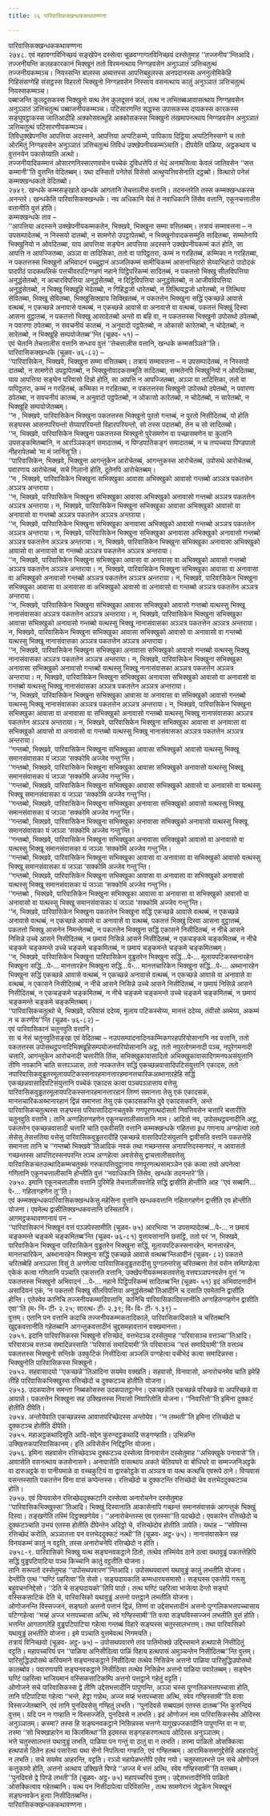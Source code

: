 ```yaml
---
title: २६ पारिवासिकक्खन्धककथावण्णना

---
```

पारिवासिकक्खन्धककथावण्णना  
२७४८. एवं महावग्गविनिच्छयं सङ्खेपेन दस्सेत्वा चूळवग्गागतविनिच्छयं दस्सेतुमाह ‘‘तज्जनीय’’न्तिआदि। तज्जनीयन्ति कलहकारकानं भिक्खूनं ततो विरमनत्थाय निग्गहवसेन अनुञ्ञातं ञत्तिचतुत्थं तज्जनीयकम्मञ्च। नियस्सन्ति बालस्स अब्यत्तस्स आपत्तिबहुलस्स अनपदानस्स अननुलोमिकेहि गिहिसंसग्गेहि संसट्ठस्स विहरतो भिक्खुनो निग्गहवसेन निस्साय वसनत्थाय कातुं अनुञ्ञातं ञत्तिचतुत्थं नियस्सकम्मञ्च।  
पब्बाजन्ति कुलदूसकस्स भिक्खुनो यत्थ तेन कुलदूसनं कतं, तत्थ न लभितब्बआवासत्थाय निग्गहवसेन अनुञ्ञातं ञत्तिचतुत्थं पब्बाजनीयकम्मञ्च। पटिसारणन्ति सद्धस्स उपासकस्स दायकस्स कारकस्स सङ्घुपट्ठाकस्स जातिआदीहि अक्कोसवत्थूहि अक्कोसकस्स भिक्खुनो तंखमापनत्थाय निग्गहवसेन अनुञ्ञातं ञत्तिचतुत्थं पटिसारणीयकम्मञ्च।  
तिविधुक्खेपनन्ति आपत्तिया अदस्सने, आपत्तिया अप्पटिकम्मे, पापिकाय दिट्ठिया अप्पटिनिस्सग्गे च ततो ओरमितुं निग्गहवसेन अनुञ्ञातं ञत्तिचतुत्थं तिविधं उक्खेपनीयकम्मञ्चाति। दीपयेति पाळिया, अट्ठकथाय च वुत्तनयेन पकासेय्याति अत्थो।  
तज्जनीयादिकम्मानं ओसारणनिस्सारणवसेन पच्चेकं दुविधत्तेपि तं भेदं अनामसित्वा केवलं जातिवसेन ‘‘सत्त कम्मानी’’ति वुत्तन्ति वेदितब्बम्। यथा दस्सितो पनेतेसं विसेसो अत्थुप्पत्तिवसेनाति दट्ठब्बो। वित्थारो पनेसं कम्मक्खन्धकतो वेदितब्बो।  
२७४९. खन्धके कम्मसङ्खाते खन्धके आगतानि तेचत्तालीस वत्तानि। तदनन्तरेति तस्स कम्मक्खन्धकस्स अनन्तरे। खन्धकेति पारिवासिकक्खन्धके। नव अधिकानि येसं ते नवाधिकानि तिंसेव वत्तानि, एकूनचत्तालीस वत्तानीति वुत्तं होति।  
कम्मक्खन्धके ताव –  
‘‘आपत्तिया अदस्सने उक्खेपनीयकम्मकतेन, भिक्खवे, भिक्खुना सम्मा वत्तितब्बम्। तत्रायं सम्मावत्तना – न उपसम्पादेतब्बं, न निस्सयो दातब्बो, न सामणेरो उपट्ठापेतब्बो, न भिक्खुनोवादकसम्मुति सादितब्बा, सम्मतेनापि भिक्खुनियो न ओवदितब्बा, याय आपत्तिया सङ्घेन आपत्तिया अदस्सने उक्खेपनीयकम्मं कतं होति, सा आपत्ति न आपज्जितब्बा, अञ्ञा वा तादिसिका, ततो वा पापिट्ठतरा, कम्मं न गरहितब्बं, कम्मिका न गरहितब्बा, न पकतत्तस्स भिक्खुनो अभिवादनं पच्चुट्ठानं अञ्जलिकम्मं सामीचिकम्मं आसनाभिहारो सेय्याभिहारो पादोदकं पादपीठं पादकथलिकं पत्तचीवरपटिग्गहणं नहाने पिट्ठिपरिकम्मं सादितब्बं, न पकतत्तो भिक्खु सीलविपत्तिया अनुद्धंसेतब्बो, न आचारविपत्तिया अनुद्धंसेतब्बो, न दिट्ठिविपत्तिया अनुद्धंसेतब्बो, न आजीवविपत्तिया अनुद्धंसेतब्बो, न भिक्खु भिक्खूहि भेदेतब्बो, न गिहिद्धजो धारेतब्बो, न तित्थियद्धजो धारेतब्बो, न तित्थिया सेवितब्बा, भिक्खू सेवितब्बा, भिक्खुसिक्खाय सिक्खितब्बं, न पकतत्तेन भिक्खुना सद्धिं एकच्छन्ने आवासे वत्थब्बं, न एकच्छन्ने अनावासे वत्थब्बं, न एकच्छन्ने आवासे वा अनावासे वा वत्थब्बं, पकतत्तं भिक्खुं दिस्वा आसना वुट्ठातब्बं, न पकतत्तो भिक्खु आसादेतब्बो अन्तो वा बहि वा, न पकतत्तस्स भिक्खुनो उपोसथो ठपेतब्बो, न पवारणा ठपेतब्बा, न सवचनीयं कातब्बं, न अनुवादो पट्ठपेतब्बो, न ओकासो कारेतब्बो, न चोदेतब्बो, न सारेतब्बो, न भिक्खूहि सम्पयोजेतब्ब’’न्ति (चूळव॰ ५१) –  
एवं चेतानि तेचत्तालीस वत्तानि सन्धाय वुत्तं ‘‘तेचत्तालीस वत्तानि, खन्धके कम्मसञ्ञिते’’ति।  
पारिवासिकक्खन्धके (चूळव॰ ७६-८२) –  
‘‘पारिवासिकेन, भिक्खवे, भिक्खुना सम्मा वत्तितब्बम्। तत्रायं सम्मावत्तना – न उपसम्पादेतब्बं, न निस्सयो दातब्बो, न सामणेरो उपट्ठापेतब्बो, न भिक्खुनोवादकसम्मुति सादितब्बा, सम्मतेनपि भिक्खुनियो न ओवदितब्बा, याय आपत्तिया सङ्घेन परिवासो दिन्नो होति, सा आपत्ति न आपज्जितब्बा, अञ्ञा वा तादिसिका, ततो वा पापिट्ठतरा, कम्मं न गरहितब्बं, कम्मिका न गरहितब्बा, न पकतत्तस्स भिक्खुनो उपोसथो ठपेतब्बो, न पवारणा ठपेतब्बा, न सवचनीयं कातब्बं, न अनुवादो पट्ठपेतब्बो, न ओकासो कारेतब्बो, न चोदेतब्बो, न सारेतब्बो, न भिक्खूहि सम्पयोजेतब्बम्।  
‘‘न , भिक्खवे, पारिवासिकेन भिक्खुना पकतत्तस्स भिक्खुनो पुरतो गन्तब्बं, न पुरतो निसीदितब्बं, यो होति सङ्घस्स आसनपरियन्तो सेय्यापरियन्तो विहारपरियन्तो, सो तस्स पदातब्बो, तेन च सो सादितब्बो।  
‘‘न, भिक्खवे, पारिवासिकेन भिक्खुना पकतत्तस्स भिक्खुनो पुरेसमणेन वा पच्छासमणेन वा कुलानि उपसङ्कमितब्बानि, न आरञ्ञिकङ्गं समादातब्बं, न पिण्डपातिकङ्गं समादातब्बं, न च तप्पच्चया पिण्डपातो नीहरापेतब्बो ‘मा मं जानिंसू’ति।  
‘‘पारिवासिकेन, भिक्खवे, भिक्खुना आगन्तुकेन आरोचेतब्बं, आगन्तुकस्स आरोचेतब्बं, उपोसथे आरोचेतब्बं, पवारणाय आरोचेतब्बं, सचे गिलानो होति, दूतेनपि आरोचेतब्बम्।  
‘‘न , भिक्खवे, पारिवासिकेन भिक्खुना सभिक्खुका आवासा अभिक्खुको आवासो गन्तब्बो अञ्ञत्र पकतत्तेन अञ्ञत्र अन्तराया।  
‘‘न, भिक्खवे, पारिवासिकेन भिक्खुना सभिक्खुका आवासा अभिक्खुको अनावासो गन्तब्बो अञ्ञत्र पकतत्तेन अञ्ञत्र अन्तराया। न, भिक्खवे, पारिवासिकेन भिक्खुना सभिक्खुका आवासा अभिक्खुको आवासो वा अनावासो वा गन्तब्बो अञ्ञत्र पकतत्तेन अञ्ञत्र अन्तराया।  
‘‘न, भिक्खवे, पारिवासिकेन भिक्खुना सभिक्खुका अनावासा अभिक्खुको आवासो गन्तब्बो अञ्ञत्र पकतत्तेन अञ्ञत्र अन्तराया। न, भिक्खवे, पारिवासिकेन भिक्खुना सभिक्खुका अनावासा अभिक्खुको अनावासो गन्तब्बो अञ्ञत्र पकतत्तेन अञ्ञत्र अन्तराया। न, भिक्खवे, पारिवासिकेन भिक्खुना सभिक्खुका अनावासा अभिक्खुको आवासो वा अनावासो वा गन्तब्बो अञ्ञत्र पकतत्तेन अञ्ञत्र अन्तराया।  
‘‘न, भिक्खवे, पारिवासिकेन भिक्खुना सभिक्खुका आवासा वा अनावासा वा अभिक्खुको आवासो गन्तब्बो अञ्ञत्र पकतत्तेन अञ्ञत्र अन्तराया। न, भिक्खवे, पारिवासिकेन भिक्खुना सभिक्खुका आवासा वा अनावासा वा अभिक्खुको अनावासो गन्तब्बो अञ्ञत्र पकतत्तेन अञ्ञत्र अन्तराया। न, भिक्खवे, पारिवासिकेन भिक्खुना सभिक्खुका आवासा वा अनावासा वा अभिक्खुको आवासो वा अनावासो वा गन्तब्बो अञ्ञत्र पकतत्तेन अञ्ञत्र अन्तराया।  
‘‘न, भिक्खवे, पारिवासिकेन भिक्खुना सभिक्खुका आवासा सभिक्खुको आवासो गन्तब्बो यत्थस्सु भिक्खू नानासंवासका अञ्ञत्र पकतत्तेन अञ्ञत्र अन्तराया। न, भिक्खवे, पारिवासिकेन भिक्खुना सभिक्खुका आवासा सभिक्खुको अनावासो गन्तब्बो यत्थस्सु भिक्खू नानासंवासका अञ्ञत्र पकतत्तेन अञ्ञत्र अन्तराया। न, भिक्खवे, पारिवासिकेन भिक्खुना सभिक्खुका आवासा सभिक्खुको आवासो वा अनावासो वा गन्तब्बो यत्थस्सु भिक्खू नानासंवासका अञ्ञत्र पकतत्तेन अञ्ञत्र अन्तराया।  
‘‘न, भिक्खवे, पारिवासिकेन भिक्खुना सभिक्खुका अनावासा सभिक्खुको आवासो गन्तब्बो यत्थस्सु भिक्खू नानासंवासका अञ्ञत्र पकतत्तेन अञ्ञत्र अन्तराया। न, भिक्खवे, पारिवासिकेन भिक्खुना सभिक्खुका अनावासा सभिक्खुको अनावासो गन्तब्बो यत्थस्सु भिक्खू नानासंवासका अञ्ञत्र पकतत्तेन अञ्ञत्र अन्तराया। न, भिक्खवे, पारिवासिकेन भिक्खुना सभिक्खुका अनावासा सभिक्खुको आवासो वा अनावासो वा गन्तब्बो यत्थस्सु भिक्खू नानासंवासका अञ्ञत्र पकतत्तेन अञ्ञत्र अन्तराया।  
‘‘न, भिक्खवे, पारिवासिकेन भिक्खुना सभिक्खुका आवासा वा अनावासा वा सभिक्खुको आवासो गन्तब्बो यत्थस्सु भिक्खू नानासंवासका अञ्ञत्र पकतत्तेन अञ्ञत्र अन्तराया। न, भिक्खवे, पारिवासिकेन भिक्खुना सभिक्खुका आवासा वा अनावासा वा सभिक्खुको अनावासो गन्तब्बो यत्थस्सु भिक्खू नानासंवासका अञ्ञत्र पकतत्तेन अञ्ञत्र अन्तराया। न, भिक्खवे, पारिवासिकेन भिक्खुना सभिक्खुका आवासा वा अनावासा वा सभिक्खुको आवासो वा अनावासो वा गन्तब्बो यत्थस्सु भिक्खू नानासंवासका अञ्ञत्र पकतत्तेन अञ्ञत्र अन्तराया।  
‘‘गन्तब्बो, भिक्खवे, पारिवासिकेन भिक्खुना सभिक्खुका आवासा सभिक्खुको आवासो यत्थस्सु भिक्खू समानसंवासका यं जञ्ञा ‘सक्कोमि अज्जेव गन्तु’न्ति।  
‘‘गन्तब्बो, भिक्खवे, पारिवासिकेन भिक्खुना सभिक्खुका आवासा सभिक्खुको अनावासो यत्थस्सु भिक्खू समानसंवासका यं जञ्ञा ‘सक्कोमि अज्जेव गन्तु’न्ति।  
‘‘गन्तब्बो, भिक्खवे, पारिवासिकेन भिक्खुना सभिक्खुका आवासा सभिक्खुको आवासो वा अनावासो वा यत्थस्सु भिक्खू समानसंवासका यं जञ्ञा ‘सक्कोमि अज्जेव गन्तु’न्ति।  
‘‘गन्तब्बो, भिक्खवे, पारिवासिकेन भिक्खुना सभिक्खुका अनावासा सभिक्खुको आवासो यत्थस्सु भिक्खू समानसंवासका यं जञ्ञा ‘सक्कोमि अज्जेव गन्तु’न्ति।  
‘‘गन्तब्बो, भिक्खवे, पारिवासिकेन भिक्खुना सभिक्खुका अनावासा सभिक्खुको अनावासो यत्थस्सु भिक्खू समानसंवासका यं जञ्ञा ‘सक्कोमि अज्जेव गन्तु’न्ति।  
‘‘गन्तब्बो, भिक्खवे, पारिवासिकेन भिक्खुना सभिक्खुका अनावासा सभिक्खुको आवासो वा अनावासो वा यत्थस्सु भिक्खू समानसंवासका यं जञ्ञा ‘सक्कोमि अज्जेव गन्तु’न्ति।  
‘‘गन्तब्बो, भिक्खवे, पारिवासिकेन भिक्खुना सभिक्खुका आवासा वा अनावासा वा सभिक्खुको आवासो यत्थस्सु भिक्खू समानसंवासका यं जञ्ञा ‘सक्कोमि अज्जेव गन्तु’न्ति।  
‘‘गन्तब्बो, भिक्खवे, पारिवासिकेन भिक्खुना सभिक्खुका आवासा वा अनावासा वा सभिक्खुको अनावासो यत्थस्सु भिक्खू समानसंवासका यं जञ्ञा ‘सक्कोमि अज्जेव गन्तु’न्ति।  
‘‘गन्तब्बो , भिक्खवे, पारिवासिकेन भिक्खुना सभिक्खुका आवासा वा अनावासा वा सभिक्खुको आवासो वा अनावासो वा यत्थस्सु भिक्खू समानसंवासका यं जञ्ञा ‘सक्कोमि अज्जेव गन्तु’न्ति।  
‘‘न, भिक्खवे, पारिवासिकेन भिक्खुना पकतत्तेन भिक्खुना सद्धिं एकच्छन्ने आवासे वत्थब्बं, न एकच्छन्ने अनावासे वत्थब्बं, न एकच्छन्ने आवासे वा अनावासे वा वत्थब्बं, पकतत्तं भिक्खुं दिस्वा आसना वुट्ठातब्बं, पकतत्तो भिक्खु आसनेन निमन्तेतब्बो, न पकतत्तेन भिक्खुना सद्धिं एकासने निसीदितब्बं, न नीचे आसने निसिन्ने उच्चे आसने निसीदितब्बं, न छमायं निसिन्ने आसने निसीदितब्बं, न एकचङ्कमे चङ्कमितब्बं, न नीचे चङ्कमे चङ्कमन्ते उच्चे चङ्कमे चङ्कमितब्बं, न छमायं चङ्कमन्ते चङ्कमे चङ्कमितब्बम्।  
‘‘न, भिक्खवे, पारिवासिकेन भिक्खुना पारिवासिकेन वुड्ढतरेन भिक्खुना सद्धिं…पे॰… मूलायपटिकस्सनारहेन भिक्खुना सद्धिं…पे॰… मानत्तारहेन भिक्खुना सद्धिं…पे॰… मानत्तचारिकेन भिक्खुना सद्धिं…पे॰… अब्भानारहेन भिक्खुना सद्धिं एकच्छन्ने आवासे वत्थब्बं, न एकच्छन्ने अनावासे वत्थब्बं, न एकच्छन्ने आवासे वा अनावासे वा वत्थब्बं, न एकासने निसीदितब्बं, न नीचे आसने निसिन्ने उच्चे आसने निसीदितब्बं, न छमायं निसिन्ने आसने निसीदितब्बं, न एकचङ्कमे चङ्कमितब्बं, न नीचे चङ्कमे चङ्कमन्ते उच्चे चङ्कमे चङ्कमितब्बं, न छमायं चङ्कमन्ते चङ्कमे चङ्कमितब्बम्।  
‘‘पारिवासिकचतुत्थो चे, भिक्खवे, परिवासं ददेय्य, मूलाय पटिकस्सेय्य, मानत्तं ददेय्य, तंवीसो अब्भेय्य, अकम्मं न च करणीय’’न्ति (चूळव॰ ७६-८२) –  
एवं पारिवासिकानं चतुनवुति वत्तानि।  
सा च नेसं चतुनवुतिसङ्खा एवं वेदितब्बा – नउपसम्पादनादिनकम्मिकगरहपरियोसानानि नव वत्तानि, ततो पकतत्तस्स उपोसथट्ठपनादिभिक्खूहिसम्पयोजनपरियोसानानि अट्ठ, ततो नपुरतोगमनादी पञ्च, नपुरेगमनादी चत्तारि, आगन्तुकेन आरोचनादी चत्तारीति तिंस, सभिक्खुकावासादितो अभिक्खुकावासादिगमनपअसंयुत्तानि तीणि नवकानि चाति सत्तपञ्ञास, ततो नपकतत्तेन सद्धिं एकच्छन्नवासादिपटिसंयुत्तानि एकादस, ततो नपारिवासिकवुड्ढतरमूलायपटिकस्सनारहमानत्तारहमानत्तचारिकअब्भानारहेहि सद्धिं एकच्छन्नवासादिपटिसंयुत्तानि पच्चेकं एकादस कत्वा पञ्चपञ्ञासाय वत्तेसु पारिवासिकवुड्ढतरमूलायपटिकस्सनारहमानत्तारहानं तिण्णं समानत्ता तेसु एकं एकादसकं, मानत्तचारिकअब्भानारहानं द्विन्नं समानत्ता तेसु एकं एकादसकन्ति दुवे एकादसकानि, अन्ते पारिवासिकचतुत्थस्स सङ्घस्स परिवासादिदानचतुक्के गणपूरणत्थदोसतो निवत्तिवसेन चत्तारि चत्तारीति चतुनवुति वत्तानि। तानि अग्गहितग्गहणेन एकूनचत्तालीसवत्तानि नाम। आदितो नव, उपोसथट्ठपनादीनि अट्ठ, पकतत्तेन एकच्छन्नवासादी चत्तारि चाति एकवीसति वत्तानि कम्मक्खन्धके गहितत्ता इध गणनाय अग्गहेत्वा ततो सेसेसु तेसत्ततिया वत्तेसु पारिवासिकवुड्ढतरादीहि एकच्छन्ने वासादिपटिसंयुत्तानि द्वावीसति वत्तानि पकतत्तेहि समानत्ता तानि च ‘‘गन्तब्बो भिक्खवे’’तिआदिकं नवकं तथा गच्छन्तस्स अनापत्तिदस्सनपरं, न आवासतो गच्छन्तस्स आपत्तिदस्सनपरन्ति तञ्च अग्गहेत्वा अवसेसेसु द्वाचत्तालीसवत्तेसु पारिवासिकचतउत्थादिकम्मचतुक्कं गरुकापत्तिवुट्ठानाय गणपूरणत्थसामञ्ञेन एकं कत्वा तयो अपनेत्वा गणितानि एकूनचत्तालीसानि होन्तीति वुत्तं ‘‘नवाधिकानि तिंसेव, खन्धके तदनन्तरे’’ति।  
२७५०. इमानि एकूनचत्तालीस वत्तानि पुरिमेहि तेचत्तालीसवत्तेहि सद्धिं द्वासीति होन्तीति आह ‘‘एवं सब्बानि…पे॰… गहितागहणेन तू’’ति।  
एवं कम्मक्खन्धकपारिवासिकक्खन्धकेसु महेसिना वुत्तानि खन्धकवत्तानि गहितागहणेन द्वासीति एव होन्तीति योजना। एवमेत्थ द्वासीतिक्खन्धकवत्तानि दस्सितानि।  
आगमट्ठकथावण्णनायं पन –  
‘‘पारिवासिकानं भिक्खूनं वत्तं पञ्ञपेस्सामीति (चूळव॰ ७५) आरभित्वा ‘न उपसम्पादेतब्बं…पे॰… न छमायं चङ्कमन्ते चङ्कमे चङ्कमितब्ब’न्ति (चूळव॰ ७६-८१) वुत्तावसानानि छसट्ठि, ततो परं ‘न, भिक्खवे, पारिवासिकेन भिक्खुना पारिवासिकेन वुड्ढतरेन भिक्खुना सद्धिं, मूलायपटिकस्सनारहेन, मानत्तारहेन, मानत्तचारिकेन, अब्भानारहेन भिक्खुना सद्धिं एकच्छन्ने आवासे वत्थब्ब’न्तिआदीनं (चूळव॰ ८२) पकतत्ते चरितब्बेहि अनञ्ञत्ता विसुं ते अगणेत्वा पारिवासिकवुड्ढतरादीसु पुग्गलन्तरेसु चरितब्बत्ता तेसं वसेन सम्पिण्डेत्वा एकेकं कत्वा गणितानि पञ्चाति एकसत्तति वत्तानि, उक्खेपनीयकम्मकतवत्तेसु वत्तपञ्ञापनवसेन वुत्तं ‘न पकतत्तस्स भिक्खुनो अभिवादनं …पे॰… नहाने पिट्ठिपरिकम्मं सादितब्ब’न्ति (चूळव॰ ५१) इदं अभिवादनादीनं असादियनं एकं, ‘न पकतत्तो भिक्खु सीलविपत्तिया अनुद्धंसेतब्बो’तिआदीनि च दसाति एवमेतानि द्वासीति होन्ति। एतेस्वेव कानिचि तज्जनीयकम्मादिवत्तानि, कानिचि पारिवासिकादिवत्तानीति अग्गहितग्गहणेन द्वासीति एवा’’ति (म॰ नि॰ टी॰ २.२५; सारत्थ॰ टी॰ २.३९; वि॰ वि॰ टी॰ १.३९) –  
वुत्तम्। एतानि पन वत्तानि कदाचि तज्जनीयकम्मकतादिकाले, पारिवासिकादिकाले च चरितब्बानि खुद्दकवत्तानीति गहेतब्बानि आगन्तुकवत्तादीनं चुद्दसमहावत्तानं वक्खमानत्ता।  
२७५१. इदानि पारिवासिकस्स भिक्खुनो रत्तिच्छेदं, वत्तभेदञ्च दस्सेतुमाह ‘‘परिवासञ्च वत्तञ्चा’’तिआदि। परिवासञ्च वत्तञ्च समादिन्नस्साति ‘‘परिवासं समादियामी’’ति परिवासञ्च ‘‘वत्तं समादियामी’’ति वत्तञ्च पकतत्तस्स भिक्खुनो सन्तिके उक्कुटिकं निसीदित्वा अञ्जलिं पग्गहेत्वा वचीभेदं कत्वा समादिन्नस्स। भिक्खुनोति पारिवासिकस्स भिक्खुनो।  
२७५२. सहवासादयो ‘‘एकच्छन्ने’’तिआदिना सयमेव वक्खति। सहवासो, विनावासो, अनारोचनमेव चाति इमेहि तीहि पारिवासिकभिक्खुस्स रत्तिच्छेदो च दुक्कटञ्च होतीति योजना।  
२७५३. उदकपातेन समन्ता निब्बकोसस्स उदकपातट्ठानेन। एकच्छन्नेति एकच्छन्ने परिच्छन्ने वा अपरिच्छन्ने वा आवासे। पकतत्तेन भिक्खुना सह उक्खित्तस्स निवासो निवारितोति योजना। ‘‘निवारितो’’ति इमिना दुक्कटं होतीति दीपेति।  
२७५४. अन्तोयेवाति एकच्छन्नस्स आवासपरिच्छेदस्स अन्तोयेव। ‘‘न लब्भती’’ति इमिना रत्तिच्छेदो च दुक्कटञ्च होतीति दीपेति।  
२७५५. महाअट्ठकथादिसूति आदि-सद्देन कुरुन्दट्ठकथादिं सङ्गण्हाति। उभिन्नन्ति उक्खित्तकपारिवासिकानम्। इति अविसेसेन निद्दिट्ठन्ति योजना।  
२७५६. इमिना सहवासेन रत्तिच्छेदञ्च दुक्कटञ्च दस्सेत्वा विनावासेन दस्सेतुमाह ‘‘अभिक्खुके पनावासे’’ति। आवासेति वसनत्थाय कतसेनासने। अनावासेति वासत्थाय अकते चेतियघरे वा बोधिघरे वा सम्मज्जनिअट्टके वा दारुअट्टके वा पानीयमाळे वा वच्चकुटियं वा द्वारकोट्ठके वा अञ्ञत्र वा यत्थ कत्थचि एवरूपे ठाने। विप्पवासं वसन्तस्साति पकतत्तेन विना वासं कप्पेन्तस्स। रत्तिच्छेदो च दुक्कटन्ति रत्तिच्छेदो चेव वत्तभेददुक्कटञ्च होति।  
२७५७. एवं विप्पवासेन रत्तिच्छेददुक्कटानि दस्सेत्वा अनारोचनेन दस्सेतुमाह ‘‘पारिवासिकभिक्खुस्सा’’तिआदि। भिक्खुं दिस्वानाति आकासेनापि गच्छन्तं समानसंवासकं आगन्तुकं भिक्खुं दिस्वा। तङ्खणेति तस्मिं दिट्ठक्खणेयेव। ‘‘अनारोचेन्तस्स एव एतस्सा’’ति पदच्छेदो। एवकारेन रत्तिच्छेदो च दुक्कटञ्चाति उभयं एतस्स होतीति दीपेन्तेन अदिट्ठो चे, रत्तिच्छेदोव होतीति ञापेति। यथाह – ‘‘सोपिस्स रत्तिच्छेदं करोति, अञ्ञातत्ता पन वत्तभेददुक्कटं नत्थी’’ति (चूळव॰ अट्ठ॰ ७५)। नानासंवासकेन सह विनयकम्मं कातुं न वट्टति, तस्स अनारोचनेपि रत्तिच्छेदो न होति।  
२७५८-९. पारिवासिको भिक्खु यत्थ सङ्घनवकट्ठाने ठितो, तत्थेव तस्मिंयेव ठाने ठत्वा यथावुड्ढं पकतत्तेहिपि सद्धिं वुड्ढपटिपाटिया पञ्च किच्चानि कातुं वट्टतीति योजना।  
तानि सरूपतो दस्सेतुमाह ‘‘उपोसथपवारण’’न्तिआदि। उपोसथपवारणं यथावुड्ढं कातुं लभतीति योजना। देन्तीति एत्थ ‘‘घण्टिं पहरित्वा’’ति सेसो। सङ्घदायकाति कम्मधारयसमासो। सङ्घस्स एकत्तेपि गरूसु बहुवचननिद्देसो। ‘‘देति चे सङ्घदायको’’तिपि पाठो। तत्थ घण्टिं पहरित्वा भाजेत्वा देन्तो सङ्घो वस्सिकसाटिकं देति चे, पारिवासिको यथावुड्ढं अत्तनो पत्तट्ठाने लभतीति योजना।  
ओणोजनन्ति विस्सज्जनं, सङ्घतो अत्तनो पत्तानं द्विन्नं, तिण्णं वा उद्देसभत्तादीनं अत्तनो पुग्गलिकभत्तपच्चासाय पटिग्गहेत्वा ‘‘मय्हं अज्ज भत्तपच्चासा अत्थि, स्वे गण्हिस्सामी’’ति वत्वा सङ्घविस्सज्जनं लभतीति वुत्तं होति। भत्तन्ति आगतागतेहि वुड्ढपटिपाटिया गहेत्वा गन्तब्बं विहारे सङ्घस्स चतुस्सालभत्तम्। तथा पारिवासिको यथावुड्ढं लभतीति योजना। इमे पञ्चाति वुत्तमेवत्थं निगमयति।  
तत्रायं विनिच्छयो (चूळव॰ अट्ठ॰ ७५) – उपोसथपवारणे ताव पातिमोक्खे उद्दिस्समाने हत्थपासे निसीदितुं वट्टति। महापच्चरियं पन ‘‘पाळिया अनिसीदित्वा पाळिं विहाय हत्थपासं अमुञ्चन्तेन निसीदितब्ब’’न्ति वुत्तम्। पारिसुद्धिउपोसथे करियमाने सङ्घनवकट्ठाने निसीदित्वा तत्थेव निसिन्नेन अत्तनो पाळिया पारिसुद्धिउपोसथो कातब्बोव। पवारणायपि सङ्घनवकट्ठाने निसीदित्वा तत्थेव निसिन्नेन अत्तनो पाळिया पवारेतब्बम्। सङ्घेन घण्टिं पहरित्वा भाजियमानं वस्सिकसाटिकम्पि अत्तनो पत्तट्ठाने गहेतुं वट्टति।  
ओणोजने सचे पारिवासिकस्स द्वे तीणि उद्देसभत्तादीनि पापुणन्ति, अञ्ञा चस्स पुग्गलिकभत्तपच्चासा होति, तानि पटिपाटिया गहेत्वा ‘‘भन्ते, हेट्ठा गाहेथ, अज्ज मय्हं भत्तपच्चासा अत्थि, स्वेव गण्हिस्सामी’’ति वत्वा विस्सज्जेतब्बानि, एवं तानि पुनदिवसेसु गण्हितुं लभति। ‘‘पुनदिवसे सब्बपठमं एतस्स दातब्ब’’न्ति कुरुन्दियं वुत्तम्। यदि पन न गण्हाति न विस्सज्जेति, पुनदिवसे न लभति। इदं ओणोजनं नाम पारिवासिकस्सेव ओदिस्स अनुञ्ञातम्। कस्मा? तस्स हि सङ्घनवकट्ठाने निसिन्नस्स भत्तग्गे यागुखज्जकादीनि पापुणन्ति वा न वा, तस्मा ‘‘सो भिक्खाहारेन मा किलमित्था’’ति इदमस्स सङ्गहकरणत्थाय ओदिस्स अनुञ्ञातम्।  
भत्ते चतुस्सालभत्तं यथावुड्ढं लभति, पाळिया पन गन्तुं वा ठातुं वा न लभति। तस्मा पाळितो ओसक्कित्वा हत्थपासे ठितेन हत्थं पसारेत्वा यथा सेनो निपतित्वा गण्हाति, एवं गण्हितब्बम्। आरामिकसमणुद्देसेहि आहरापेतुं न लभति। सचे सयमेव आहरन्ति, वट्टति। रञ्ञो महापेळभत्तेपि एसेव नयो। चतुस्सालभत्ते पन सचे ओणोजनं कत्तुकामो होति, अत्तनो अत्थाय उक्खित्ते पिण्डे ‘‘अज्ज मे भत्तं अत्थि, स्वेव गण्हिस्सामी’’ति वत्तब्बम्। ‘‘पुनदिवसे द्वे पिण्डे लभती’’ति (चूळव॰ अट्ठ॰ ७५) महापच्चरियं वुत्तम्। उद्देसभत्तादीनिपि पाळितो ओसक्कित्वाव गहेतब्बानि। यत्थ पन निसीदापेत्वा परिविसन्ति , तत्थ सामणेरानं जेट्ठकेन भिक्खूनं सङ्घनवकेन हुत्वा निसीदितब्बन्ति।  
पारिवासिकक्खन्धककथावण्णना।  